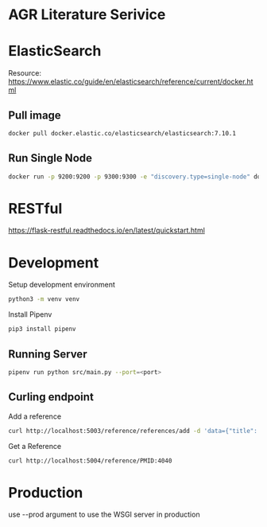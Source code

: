 # AGR Literature Serivice

# ElasticSearch

Resource: https://www.elastic.co/guide/en/elasticsearch/reference/current/docker.html

## Pull image
```bash
docker pull docker.elastic.co/elasticsearch/elasticsearch:7.10.1
```


## Run Single Node

```bash
docker run -p 9200:9200 -p 9300:9300 -e "discovery.type=single-node" docker.elastic.co/elasticsearch/elasticsearch:7.10.1
```

# RESTful

https://flask-restful.readthedocs.io/en/latest/quickstart.html

# Development

Setup development environment

```bash
python3 -m venv venv
```

Install Pipenv

```bash
pip3 install pipenv
```

## Running Server

```bash
pipenv run python src/main.py --port=<port>
```

## Curling endpoint

Add a reference
```bash
curl http://localhost:5003/reference/references/add -d 'data={"title": "Worms abi-1", "pubmed_id": "PMID:53e565", "mod": "WB", "pubmod_id": "WBPub:0e0000003"}' -X POST
```

Get a Reference
```bash
curl http://localhost:5004/reference/PMID:4040
```

# Production

use --prod argument to use the WSGI server in production
